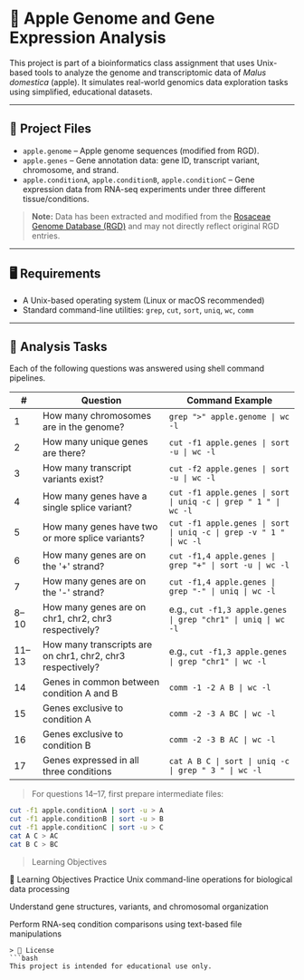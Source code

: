 # 🍎 Apple Genome and Gene Expression Analysis

This project is part of a bioinformatics class assignment that uses Unix-based tools to analyze the genome and transcriptomic data of *Malus domestica* (apple). It simulates real-world genomics data exploration tasks using simplified, educational datasets.

---

## 📁 Project Files

- `apple.genome` – Apple genome sequences (modified from RGD).
- `apple.genes` – Gene annotation data: gene ID, transcript variant, chromosome, and strand.
- `apple.conditionA`, `apple.conditionB`, `apple.conditionC` – Gene expression data from RNA-seq experiments under three different tissue/conditions.

> **Note:** Data has been extracted and modified from the [Rosaceae Genome Database (RGD)](https://www.rosaceae.org) and may not directly reflect original RGD entries.

---

## 🖥️ Requirements

- A Unix-based operating system (Linux or macOS recommended)
- Standard command-line utilities: `grep`, `cut`, `sort`, `uniq`, `wc`, `comm`

---

## 🔬 Analysis Tasks

Each of the following questions was answered using shell command pipelines.

| #  | Question                                                                                  | Command Example                                                                 |
|----|-------------------------------------------------------------------------------------------|----------------------------------------------------------------------------------|
| 1  | How many chromosomes are in the genome?                                                   | `grep ">" apple.genome \| wc -l`                                                |
| 2  | How many unique genes are there?                                                          | `cut -f1 apple.genes \| sort -u \| wc -l`                                       |
| 3  | How many transcript variants exist?                                                       | `cut -f2 apple.genes \| sort -u \| wc -l`                                       |
| 4  | How many genes have a single splice variant?                                              | `cut -f1 apple.genes \| sort \| uniq -c \| grep " 1 " \| wc -l`                 |
| 5  | How many genes have two or more splice variants?                                          | `cut -f1 apple.genes \| sort \| uniq -c \| grep -v " 1 " \| wc -l`              |
| 6  | How many genes are on the '+' strand?                                                     | `cut -f1,4 apple.genes \| grep "+" \| sort -u \| wc -l`                         |
| 7  | How many genes are on the '-' strand?                                                     | `cut -f1,4 apple.genes \| grep "-" \| uniq \| wc -l`                            |
| 8–10 | How many genes are on chr1, chr2, chr3 respectively?                                     | e.g., `cut -f1,3 apple.genes \| grep "chr1" \| uniq \| wc -l`                   |
| 11–13 | How many transcripts are on chr1, chr2, chr3 respectively?                               | e.g., `cut -f1,3 apple.genes \| grep "chr1" \| wc -l`                           |
| 14 | Genes in common between condition A and B                                                  | `comm -1 -2 A B \| wc -l`                                                       |
| 15 | Genes exclusive to condition A                                                            | `comm -2 -3 A BC \| wc -l`                                                      |
| 16 | Genes exclusive to condition B                                                            | `comm -2 -3 B AC \| wc -l`                                                      |
| 17 | Genes expressed in all three conditions                                                   | `cat A B C \| sort \| uniq -c \| grep " 3 " \| wc -l`                           |

> For questions 14–17, first prepare intermediate files:
```bash
cut -f1 apple.conditionA | sort -u > A
cut -f1 apple.conditionB | sort -u > B
cut -f1 apple.conditionC | sort -u > C
cat A C > AC
cat B C > BC
```
> Learning Objectives

🧠 Learning Objectives
Practice Unix command-line operations for biological data processing

Understand gene structures, variants, and chromosomal organization

Perform RNA-seq condition comparisons using text-based file manipulations
```
> 📜 License
```bash
This project is intended for educational use only.
```
